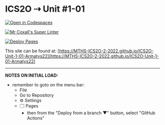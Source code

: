 # ICS2O ⇢ Unit #1-01

[![Open in Codespaces](https://classroom.github.com/assets/launch-codespace-f4981d0f882b2a3f0472912d15f9806d57e124e0fc890972558857b51b24a6f9.svg)](https://classroom.github.com/open-in-codespaces?assignment_repo_id=10038880)

[![Mr Coxall's Super Linter](https://github.com/MTHS-ICS2O-2-2022/ICS2O-Unit-1-01-Armatys22/workflows/Mr%20Coxall's%20Super%20Linter/badge.svg)](https://github.com/MTHS-ICS2O-2-2022/ICS2O-Unit-1-01-Armatys22/actions)

[![Deploy Pages](https://github.com/MTHS-ICS2O-2-2022/ICS2O-Unit-1-01-Armatys22/workflows/Deploy%20Pages/badge.svg)](https://github.com/MTHS-ICS2O-2-2022/ICS2O-Unit-1-01-Armatys22/actions)

This site can be found at: [https://MTHS-ICS2O-2-2022.github.io/ICS2O-Unit-1-01-Armatys22](https://MTHS-ICS2O-2-2022.github.io/ICS2O-Unit-1-01-Armatys22)

---

**NOTES ON INITIAL LOAD:**
- remember to goto on the menu bar:
  - File
  - Go to Repository
  - ⚙ Settings
  - 🗔 Pages
    - then from the "Deploy from a branch ▼" button, select "GitHub Actions"
